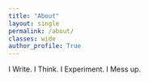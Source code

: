 ```yaml
---
title: "About"
layout: single
permalink: /about/
classes: wide
author_profile: True
---
```


I Write.
I Think.
I Experiment.
I Mess up.
